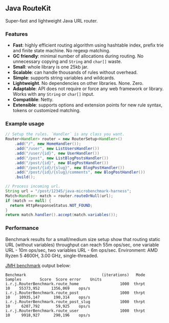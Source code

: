 Java Ro*u*teKit
---------------

Super-fast and lightweight Java URL router.

### Features

- **Fast**: highly efficient routing algorithm using hashtable index, prefix trie and finite state machine. No regexp matching.
- **GC friendly**: minimal number of allocations during routing. No unnecessary copying and `String` and `char[]` waste.
- **Small**: whole library is one 25kb jar.
- **Scalable**: can handle thousands of rules without overhead.
- **Simple**: supports string variables and wildcards.
- **Lightweight**. No dependencies on other libraries. None. Zero.
- **Adaptable**: API does not require or force any web framework or library. Works with any `String` or `char[]` input.
- **Compatible**: Netty.
- **Extensible**: supports options and extension points for new rule syntax, tokens or customized matching.

### Example usage

```java
// Setup the rules. `Handler` is any class you want.
Router<Handler> router = new RouterSetup<Handler>()
    .add("/", new HomeHandler());
    .add("/user", new ListUsersHandler())
    .add("/user/{id}", new UserHandler())
    .add("/post", new ListBlogPostsHandler())
    .add("/post/{id}", new BlogPostHandler())
    .add("/post/{id}/{slug}", new BlogPostHandler())
    .add("/post/{id}/{slug}/comments", new BlogPostHandler())
    .build();

// Process incoming url.
String url = "/post/12345/java-microbenchmark-harness";
Match<Handler> match = router.routeOrNull(url);
if (match == null) {
  return HttpResponseStatus.NOT_FOUND;
}
return match.handler().accept(match.variables());
```

### Performance

Benchmark results for a small/medium size setup show that routing static URL (without variables) throughput 
can reach 55m ops/sec, one variable URL - 10m ops/sec, two variables URL - 6m ops/sec.
Environment: AMD Ryzen 5 4600H, 3.00 GHz, single-threaded.

<a href='/test/io/routekit/jmh'>JMH benchmark</a> output below:

```
Benchmark                                 (iterations)   Mode   Samples        Score  Score error    Units
i.r.j.RouterBenchmark.route_home                  1000  thrpt        10    55373,952     1356,069    ops/s
i.r.j.RouterBenchmark.route_post                  1000  thrpt        10    10935,147      190,314    ops/s
i.r.j.RouterBenchmark.route_post_slug             1000  thrpt        10     6207,792       59,925    ops/s
i.r.j.RouterBenchmark.route_user                  1000  thrpt        10     9918,927      290,196    ops/s
```
